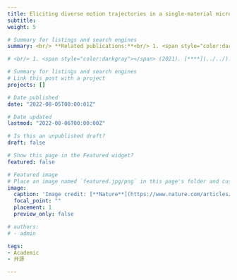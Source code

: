 ```yaml
---
title: Eliciting diverse motion trajectories in a single-material micropost
subtitle:
weight: 5

# Summary for listings and search engines
summary: <br/> **Related publications:**<br/> 1. <span style="color:darkgray">Yuxing Yao, Atalaya Milan Wilborn, Baptiste Lemaire, Foteini Trigka, Friedrich Stricker, Alan H Weible, Shucong Li, Robert KA Bennett, Tung Chun Cheung, Alison Grinthal, Mikhail Zhernenkov, Guillaume Freychet, Patryk Wąsik, Boris Kozinsky, Michael M Lerch, Xiaoguang Wang, Joanna Aizenberg</span> (2024). [**Programming liquid crystal elastomers for multistep ambidirectional deformability**](../../publication/yao-2024-end-on/). *Science*.<br/> 2. <span style="color:darkgray">Shiyu Wang, Shucong Li, Wenchang Zhao, Ying Zhou, Liqiu Wang, Joanna Aizenberg, Pingan Zhu</span> (2024). [**Programming hierarchical anisotropy in microactuators for multimodal actuation**](../../publication/zhu-2024-microactuator/). *Lab on a Chip*. <br/> 3. <span style="color:darkgray">Shucong Li, Michael M Lerch, James T Waters, Bolei Deng, Reese S Martens, Yuxing Yao, Do Yoon Kim, Katia Bertoldi, Alison Grinthal, Anna C Balazs, Joanna Aizenberg</span> (2022). [**Self-regulated non-reciprocal motions in single-material microstructures**](../../publication/li-2022-self/). *Nature*.<br/> 4. <span style="color:darkgray">James T Waters, Shucong Li, Yuxing Yao, Michael M Lerch, Michael Aizenberg, Joanna Aizenberg, Anna C Balazs</span> (2020). [**Twist again - Dynamically and reversibly controllable chirality in liquid crystalline elastomer microposts**](../../publication/waters-2020-twist/). *Advanced Materials*.<br/> 5. <span style="color:darkgray">Yuxing Yao, James T Waters, Anna V Shneidman, Jiaxi Cui, Xiaoguang Wang, Nikolaj K Mandsberg, Shucong Li, Anna C Balazs, Joanna Aizenberg</span> (2018). [**Multiresponsive polymeric microstructures with encoded predetermined and self-regulated deformability**](../../publication/li-2021-controlling/). *Proceedings of the National Academy of Sciences*.<br/> 6. <span style="color:darkgray">Emily C Davidson, Arda Kotikian, Shucong Li, Joanna Aizenberg, Jennifer A Lewis</span> (2020). [**3D printable and reconfigurable liquid crystal elastomers with light‐induced shape memory via dynamic bond exchange**](../../publication/davidson-2020-3d/). *Advanced Materials*.

# <br/> 1. <span style="color:darkgray"></span> (2021). [****](../../). **.

# Summary for listings and search engines
# Link this post with a project
projects: []

# Date published
date: "2022-08-05T00:00:01Z"

# Date updated
lastmod: "2022-08-06T00:00:00Z"

# Is this an unpublished draft?
draft: false

# Show this page in the Featured widget?
featured: false

# Featured image
# Place an image named `featured.jpg/png` in this page's folder and customize its options here.
image:
  caption: 'Image credit: [**Nature**](https://www.nature.com/articles/d41586-022-01080-9)'
  focal_point: ""
  placement: 1
  preview_only: false

# authors:
# - admin

tags:
- Academic
- 开源

---
```

